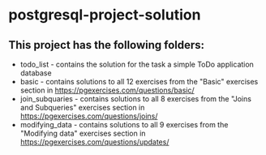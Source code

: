 # postgresql-project-solution

## This project has the following folders:
- todo_list - contains the solution for the task a simple ToDo application database
- basic - contains solutions to all 12 exercises from the "Basic" exercises section in https://pgexercises.com/questions/basic/
- join_subquaries - contains solutions to all 8 exercises from the "Joins and Subqueries" exercises section in https://pgexercises.com/questions/joins/
- modifying_data - contains solutions to all 9 exercises from the "Modifying data" exercises section in https://pgexercises.com/questions/updates/
